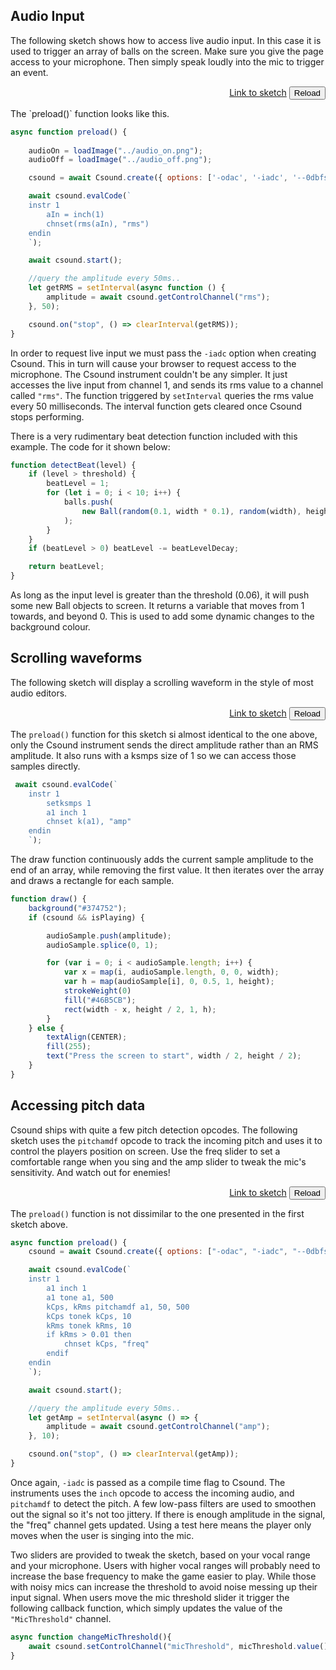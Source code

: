 
## Audio Input

The following sketch shows how to access live audio input. In this case it is used to trigger an array of balls on the screen. Make sure you give the page access to your microphone. Then simply speak loudly into the mic to trigger an event.

[](/audio_input/index.html ':include :type=iframe width=800px height=400px frameBorder=0 scrolling="no"')
<p align="right">
<a href="https://github.com/rorywalsh/p5.Csound/blob/master/docs/examples/audio_input/sketch.js" target="_blank">Link to sketch</a>    <button class="button" onclick="reloadPage()">Reload</button>
</p>
The `preload()` function looks like this. 

```js
async function preload() {
    
    audioOn = loadImage("../audio_on.png");
    audioOff = loadImage("../audio_off.png");

    csound = await Csound.create({ options: ['-odac', '-iadc', '--0dbfs=1'] });

    await csound.evalCode(`
    instr 1
        aIn = inch(1)
        chnset(rms(aIn), "rms")
    endin
    `);

    await csound.start();

    //query the amplitude every 50ms..
    let getRMS = setInterval(async function () {
        amplitude = await csound.getControlChannel("rms");
    }, 50);

    csound.on("stop", () => clearInterval(getRMS));
}
```

In order to request live input we must pass the `-iadc` option when creating Csound. This in turn will cause your browser to request access to the microphone. The Csound instrument couldn't be any simpler. It just accesses the live input from channel 1, and sends its rms value to a channel called `"rms"`. The function triggered by `setInterval` queries the rms value every 50 milliseconds. The interval function gets cleared once Csound stops performing. 

There is a very rudimentary beat detection function included with this example. The code for it shown below:

```js
function detectBeat(level) {
    if (level > threshold) {
        beatLevel = 1;
        for (let i = 0; i < 10; i++) {
            balls.push(
                new Ball(random(0.1, width * 0.1), random(width), height)
            );
        }
    }
    if (beatLevel > 0) beatLevel -= beatLevelDecay;

    return beatLevel;
}
```
As long as the input level is greater than the threshold (0.06), it will push some new Ball objects to screen. It returns a variable that moves from 1 towards, and beyond 0. This is used to add some dynamic changes to the background colour. 


## Scrolling waveforms

The following sketch will display a scrolling waveform in the style of most audio editors. 

[](/audio_input_scrolling/index.html ':include :type=iframe width=800px height=200px frameBorder=0 scrolling="no"')
<p align="right">
<a href="https://github.com/rorywalsh/p5.Csound/blob/master/docs/examples/audio_input_scrolling/sketch.js" target="_blank">Link to sketch</a>    <button class="button" onclick="reloadPage()">Reload</button>
</p>

The `preload()` function for this sketch si almost identical to the one above, only the Csound instrument sends the direct amplitude rather than an RMS amplitude. It also runs with a ksmps size of 1 so we can access those samples directly.

```js
 await csound.evalCode(`
    instr 1
        setksmps 1
        a1 inch 1
        chnset k(a1), "amp"
    endin
    `);
```

The draw function continuously adds the current sample amplitude to the end of an array, while removing the first value. It then iterates over the array and draws a rectangle for each sample. 

```js
function draw() {
    background("#374752");
    if (csound && isPlaying) {

        audioSample.push(amplitude);
        audioSample.splice(0, 1);

        for (var i = 0; i < audioSample.length; i++) {
            var x = map(i, audioSample.length, 0, 0, width);
            var h = map(audioSample[i], 0, 0.5, 1, height);
            strokeWeight(0)
            fill("#46B5CB");
            rect(width - x, height / 2, 1, h);
        }
    } else {
        textAlign(CENTER);
        fill(255);
        text("Press the screen to start", width / 2, height / 2);
    }
}
```

## Accessing pitch data

Csound ships with quite a few pitch detection opcodes. The following sketch uses the `pitchamdf` opcode to track the incoming pitch and uses it to control the players position on screen. Use the freq slider to set a comfortable range when you sing and the amp slider to tweak the mic's sensitivity. And watch out for enemies! 

[](/audio_input_pitch/index.html ':include :type=iframe width=800px height=400px frameBorder=0 scrolling="no"')
<p align="right">
<a href="https://github.com/rorywalsh/p5.Csound/blob/master/docs/examples/audio_input_pitch/sketch.js"  target="_blank">Link to sketch</a>    <button class="button" onclick="reloadPage()">Reload</button>
</p>

The `preload()` function is not dissimilar to the one presented in the first sketch above.

```js
async function preload() {
    csound = await Csound.create({ options: ["-odac", "-iadc", "--0dbfs=1"] });

    await csound.evalCode(`
    instr 1
        a1 inch 1
        a1 tone a1, 500
        kCps, kRms pitchamdf a1, 50, 500
        kCps tonek kCps, 10
        kRms tonek kRms, 10
        if kRms > 0.01 then
            chnset kCps, "freq"
        endif
    endin
    `);

    await csound.start();

    //query the amplitude every 50ms..
    let getAmp = setInterval(async () => {
        amplitude = await csound.getControlChannel("amp");
    }, 10);

    csound.on("stop", () => clearInterval(getAmp));
}
```

Once again, `-iadc` is passed as a compile time flag to Csound. The instruments uses the `inch` opcode to access the incoming audio, and `pitchamdf` to detect the pitch. A few low-pass filters are used to smoothen out the signal so it's not too jittery. If there is enough amplitude in the signal, the "freq" channel gets updated. Using a test here means the player only moves when the user is singing into the mic.  

Two sliders are provided to tweak the sketch, based on your vocal range and your microphone. Users with higher vocal ranges will probably need to increase the base frequency to make the game easier to play. While those with noisy mics can increase the threshold to avoid noise messing up their input signal. When users move the mic threshold slider it trigger the following callback function, which simply updates the value of the `"MicThreshold"` channel.  

```js
async function changeMicThreshold(){
    await csound.setControlChannel("micThreshold", micThreshold.value());
}
```


